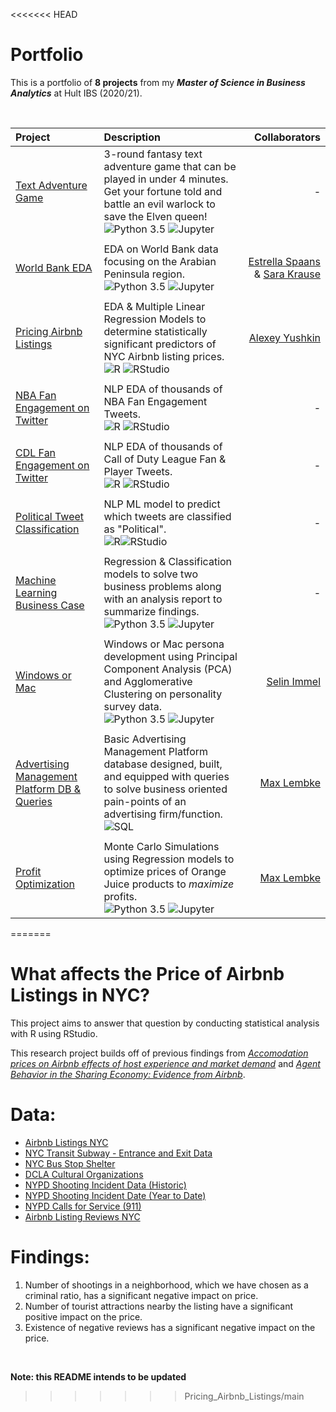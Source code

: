 <<<<<<< HEAD
# Portfolio

This is a portfolio of **8 projects** from my **_Master of Science in Business Analytics_** at Hult IBS (2020/21).

<br>

| Project     | Description | Collaborators |
| :---        |    :----    |          ---: |
| [Text Adventure Game](https://github.com/JackDaoud/Hult_Portfolio/tree/main/Text_Adventure_Game) | 3-round fantasy text adventure game that can be played in under 4 minutes. Get your fortune told and battle an evil warlock to save the Elven queen! <br /> ![Python 3.5](https://img.shields.io/static/v1?style=for-the-badge&label=+&message=Python&logo=python&logoColor=green&color=white) ![Jupyter](https://img.shields.io/static/v1?style=for-the-badge&label=+&message=Jupyter&logo=jupyter&logoColor=F27329&color=white)| -   |
| | | |
| [World Bank EDA](https://github.com/JackDaoud/Hult_Portfolio/tree/main/World_Bank_EDA) | EDA on World Bank data focusing on the Arabian Peninsula region. <br /> ![Python 3.5](https://img.shields.io/static/v1?style=for-the-badge&label=+&message=Python&logo=python&logoColor=green&color=white) ![Jupyter](https://img.shields.io/static/v1?style=for-the-badge&label=+&message=Jupyter&logo=jupyter&logoColor=F27329&color=white)| [Estrella Spaans](https://github.com/EstrellaSpaans) & [Sara Krause](https://github.com/Sara-Krause) |
| | | |
| [Pricing Airbnb Listings](https://github.com/JackDaoud/Hult_Portfolio/tree/main/Pricing_Airbnb_Listings) | EDA & Multiple Linear Regression Models to determine statistically significant predictors of NYC Airbnb listing prices. <br /> ![R](https://img.shields.io/static/v1?style=for-the-badge&label=+&message=R&logo=R&logoColor=276DC3&color=white)   ![RStudio](https://img.shields.io/static/v1?style=for-the-badge&label=+&message=RStudio&logo=RStudio&logoColor=75AADB&color=white)| [Alexey Yushkin](https://github.com/alexyushkin) |
| | | |
|[NBA Fan Engagement on Twitter](https://github.com/JackDaoud/Hult_Portfolio/tree/main/NLP/NBA_Fan_Engagement) | NLP EDA of thousands of NBA Fan Engagement Tweets. <br /> ![R](https://img.shields.io/static/v1?style=for-the-badge&label=+&message=R&logo=R&logoColor=276DC3&color=white) ![RStudio](https://img.shields.io/static/v1?style=for-the-badge&label=+&message=RStudio&logo=RStudio&logoColor=75AADB&color=white)| - |
| | | |
|[CDL Fan Engagement on Twitter](https://github.com/JackDaoud/Hult_Portfolio/tree/main/NLP/CDL_Fan_Engagement_on_Twitter) |NLP EDA of thousands of Call of Duty League Fan & Player Tweets. <br /> ![R](https://img.shields.io/static/v1?style=for-the-badge&label=+&message=R&logo=R&logoColor=276DC3&color=white) ![RStudio](https://img.shields.io/static/v1?style=for-the-badge&label=+&message=RStudio&logo=RStudio&logoColor=75AADB&color=white)| - |
| | | |
|[Political Tweet Classification](https://github.com/JackDaoud/Hult_Portfolio/tree/main/NLP/Tweet_Classification_Model)  | NLP ML model to predict which tweets are classified as "Political". <br /> ![R](https://img.shields.io/static/v1?style=for-the-badge&label=+&message=R&logo=R&logoColor=276DC3&color=white)![RStudio](https://img.shields.io/static/v1?style=for-the-badge&label=+&message=RStudio&logo=RStudio&logoColor=75AADB&color=white)| - |
| | | |
|[Machine Learning Business Case](https://github.com/JackDaoud/Hult_Portfolio/tree/main/ML_Business_Case)  |Regression & Classification models to solve two business problems along with an analysis report to summarize findings. <br /> ![Python 3.5](https://img.shields.io/static/v1?style=for-the-badge&label=+&message=Python&logo=python&logoColor=green&color=white)  ![Jupyter](https://img.shields.io/static/v1?style=for-the-badge&label=+&message=Jupyter&logo=jupyter&logoColor=F27329&color=white)| - |
| | | |
|[Windows or Mac](https://github.com/JackDaoud/Hult_Portfolio/tree/main/Windows_or_Mac) | Windows or Mac persona development using Principal Component Analysis (PCA) and Agglomerative Clustering on personality survey data. <br /> ![Python 3.5](https://img.shields.io/static/v1?style=for-the-badge&label=+&message=Python&logo=python&logoColor=green&color=white)  ![Jupyter](https://img.shields.io/static/v1?style=for-the-badge&label=+&message=Jupyter&logo=jupyter&logoColor=F27329&color=white)|[Selin Immel](https://github.com/SelinImmel)|
| | | |
| [Advertising Management Platform DB & Queries](https://github.com/maxlembke/SQL_Advertising_Management_Platform) | Basic Advertising Management Platform database designed, built, and equipped with queries to solve business oriented pain-points of an advertising firm/function. <br /> ![SQL](https://img.shields.io/static/v1?style=for-the-badge&label=+&message=MySQL&logo=mysql&logoColor=4479A1&color=white) | [Max Lembke](https://github.com/maxlembke)|
| | | |
| [Profit Optimization](https://github.com/maxlembke/Data_Optimization) | Monte Carlo Simulations using Regression models to optimize prices of Orange Juice products to _maximize_ profits. <br /> ![Python 3.5](https://img.shields.io/static/v1?style=for-the-badge&label=+&message=Python&logo=python&logoColor=green&color=white)  ![Jupyter](https://img.shields.io/static/v1?style=for-the-badge&label=+&message=Jupyter&logo=jupyter&logoColor=F27329&color=white)| [Max Lembke](https://github.com/maxlembke) |
=======
# What affects the Price of Airbnb Listings in NYC?

This project aims to answer that question by conducting statistical analysis with R using RStudio.

This research project builds off of previous findings from <em><a href=https://www.researchgate.net/publication/326019478_Accommodation_prices_on_Airbnb_effects_of_host_experience_and_market_demand>Accomodation prices on Airbnb effects of host experience and market demand</a></em> and <em><a href=https://www.researchgate.net/publication/314571064_Agent_Behavior_in_the_Sharing_Economy_Evidence_from_Airbnb>Agent Behavior in the Sharing Economy: Evidence from Airbnb</a></em>.

# Data:
- <a href=http://insideairbnb.com/get-the-data.html>Airbnb Listings NYC</a>
- <a href=https://data.ny.gov/Transportation/NYC-Transit-Subway-Entrance-And-Exit-Data/i9wp-a4ja>NYC Transit Subway - Entrance and Exit Data</a>
- <a href=https://data.cityofnewyork.us/Transportation/Bus-Stop-Shelters/qafz-7myz>NYC Bus Stop Shelter</a>
- <a href=https://data.cityofnewyork.us/Recreation/DCLA-Cultural-Organizations/u35m-9t32> DCLA Cultural Organizations
- <a href=https://data.cityofnewyork.us/Public-Safety/NYPD-Shooting-Incident-Data-Historic-/833y-fsy8>NYPD Shooting Incident Data (Historic)</a>
- <a href=https://data.cityofnewyork.us/Public-Safety/NYPD-Shooting-Incident-Data-Year-To-Date-/5ucz-vwe8>NYPD Shooting Incident Date (Year to Date)</a>
- <a href=https://data.cityofnewyork.us/Public-Safety/NYPD-Calls-for-Service/n2zq-pubd>NYPD Calls for Service (911)</a>
- <a href=http://data.insideairbnb.com/united-states/ny/new-york-city/2020-10-05/data/reviews.csv.gz> Airbnb Listing Reviews NYC</a>

# Findings:
1. Number of shootings in a neighborhood, which we have chosen as a criminal ratio, has a significant
negative impact on price.
2. Number of tourist attractions nearby the listing have a significant positive impact on the price.
3. Existence of negative reviews has a significant negative impact on the price.

<br>

**Note: this README intends to be updated**
>>>>>>> Pricing_Airbnb_Listings/main
